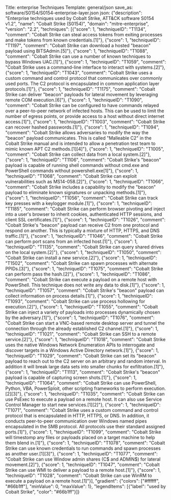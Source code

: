 Title: enterprise Techniques
Template: general/json
save_as: software/S0154/S0154-enterprise-layer.json
json: {"description": "Enterprise techniques used by Cobalt Strike, ATT&CK software S0154 v1.2", "name": "Cobalt Strike (S0154)", "domain": "mitre-enterprise", "version": "2.2", "techniques": [{"score": 1, "techniqueID": "T1134", "comment": "Cobalt Strike can steal access tokens from exiting processes and make tokens from known credentials.[1]"}, {"score": 1, "techniqueID": "T1197", "comment": "Cobalt Strike can download a hosted \"beacon\" payload using BITSAdmin.[5]"}, {"score": 1, "techniqueID": "T1088", "comment": "Cobalt Strike can use a number of known techniques to bypass Windows UAC.[1]"}, {"score": 1, "techniqueID": "T1059", "comment": "Cobalt Strike uses a command-line interface to interact with systems.[2]"}, {"score": 1, "techniqueID": "T1043", "comment": "Cobalt Strike uses a custom command and control protocol that communicates over commonly used ports. The C2 protocol is encapsulated in common application layer protocols.[1]"}, {"score": 1, "techniqueID": "T1175", "comment": "Cobalt Strike can deliver \"beacon\" payloads for lateral movement by leveraging remote COM execution.[6]"}, {"score": 1, "techniqueID": "T1090", "comment": "Cobalt Strike can be configured to have commands relayed over a peer-to-peer network of infected hosts. This can be used to limit the number of egress points, or provide access to a host without direct internet access.[1]"}, {"score": 1, "techniqueID": "T1003", "comment": "Cobalt Strike can recover hashed passwords.[1]"}, {"score": 1, "techniqueID": "T1094", "comment": "Cobalt Strike allows adversaries to modify the way the \"beacon\" payload communicates. This is called \"Malleable C2\" in the Cobalt Strike manual and is intended to allow a penetration test team to mimic known APT C2 methods.[1][4]"}, {"score": 1, "techniqueID": "T1005", "comment": "Cobalt Strike can collect data from a local system.[2]"}, {"score": 1, "techniqueID": "T1106", "comment": "Cobalt Strike's \"beacon\" payload is capable of running shell commands without cmd.exe and PowerShell commands without powershell.exe[1]"}, {"score": 1, "techniqueID": "T1068", "comment": "Cobalt Strike can exploit vulnerabilities such as MS14-058.[2]"}, {"score": 1, "techniqueID": "T1066", "comment": "Cobalt Strike includes a capability to modify the \"beacon\" payload to eliminate known signatures or unpacking methods.[1]"}, {"score": 1, "techniqueID": "T1056", "comment": "Cobalt Strike can track key presses with a keylogger module.[1]"}, {"score": 1, "techniqueID": "T1185", "comment": "Cobalt Strike can perform browser pivoting and inject into a user's browser to inherit cookies, authenticated HTTP sessions, and client SSL certificates.[1]"}, {"score": 1, "techniqueID": "T1026", "comment": "Cobalt Strike's \"beacon\" payload can receive C2 from one protocol and respond on another. This is typically a mixture of HTTP, HTTPS, and DNS traffic.[1]"}, {"score": 1, "techniqueID": "T1046", "comment": "Cobalt Strike can perform port scans from an infected host.[1]"}, {"score": 1, "techniqueID": "T1135", "comment": "Cobalt Strike can query shared drives on the local system.[2]"}, {"score": 1, "techniqueID": "T1050", "comment": "Cobalt Strike can install a new service.[2]"}, {"score": 1, "techniqueID": "T1502", "comment": "Cobalt Strike can spawn processes with alternate PPIDs.[3]"}, {"score": 1, "techniqueID": "T1075", "comment": "Cobalt Strike can perform pass the hash.[2]"}, {"score": 1, "techniqueID": "T1086", "comment": "Cobalt Strike can execute a payload on a remote host with PowerShell. This technique does not write any data to disk.[1]"}, {"score": 1, "techniqueID": "T1057", "comment": "Cobalt Strike's \"beacon\" payload can collect information on process details.[1]"}, {"score": 1, "techniqueID": "T1093", "comment": "Cobalt Strike can use process hollowing for execution.[2]"}, {"score": 1, "techniqueID": "T1055", "comment": "Cobalt Strike can inject a variety of payloads into processes dynamically chosen by the adversary.[1]"}, {"score": 1, "techniqueID": "T1076", "comment": "Cobalt Strike can start a VNC-based remote desktop server and tunnel the connection through the already established C2 channel.[1]"}, {"score": 1, "techniqueID": "T1021", "comment": "Cobalt Strike can SSH to a remote service.[2]"}, {"score": 1, "techniqueID": "T1018", "comment": "Cobalt Strike uses the native Windows Network Enumeration APIs to interrogate and discover targets in a Windows Active Directory network.[1]"}, {"score": 1, "techniqueID": "T1029", "comment": "Cobalt Strike can set its \"beacon\" payload to reach out to the C2 server on an arbitrary and random interval. In addition it will break large data sets into smaller chunks for exfiltration.[1]"}, {"score": 1, "techniqueID": "T1113", "comment": "Cobalt Strike's \"beacon\" payload is capable of capturing screen shots.[1]"}, {"score": 1, "techniqueID": "T1064", "comment": "Cobalt Strike can use PowerShell, Python, VBA, PowerSploit, other scripting frameworks to perform execution.[2][3]"}, {"score": 1, "techniqueID": "T1035", "comment": "Cobalt Strike can use PsExec to execute a payload on a remote host. It can also use Service Control Manager to start new services.[1][2]"}, {"score": 1, "techniqueID": "T1071", "comment": "Cobalt Strike uses a custom command and control protocol that is encapsulated in HTTP, HTTPS, or DNS. In addition, it conducts peer-to-peer communication over Windows named pipes encapsulated in the SMB protocol. All protocols use their standard assigned ports.[1]"}, {"score": 1, "techniqueID": "T1099", "comment": "Cobalt Strike will timestomp any files or payloads placed on a target machine to help them blend in.[1]"}, {"score": 1, "techniqueID": "T1078", "comment": "Cobalt Strike can use known credentials to run commands and spawn processes as another user.[1][3]"}, {"score": 1, "techniqueID": "T1077", "comment": "Cobalt Strike can use Window admin shares (C$ and ADMIN$) for lateral movement.[2]"}, {"score": 1, "techniqueID": "T1047", "comment": "Cobalt Strike can use WMI to deliver a payload to a remote host.[1]"}, {"score": 1, "techniqueID": "T1028", "comment": "Cobalt Strike can use WinRM to execute a payload on a remote host.[1]"}], "gradient": {"colors": ["#ffffff", "#66b1ff"], "minValue": 0, "maxValue": 1}, "legendItems": [{"label": "used by Cobalt Strike", "color": "#66b1ff"}]}